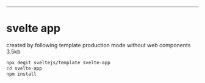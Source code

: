---

# svelte app

created by following template
production mode without web components 3.5kb

```bash
npx degit sveltejs/template svelte-app
cd svelte-app
npm install
```
